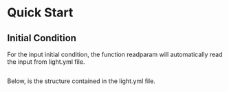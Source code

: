# Quick Start

## Initial Condition 

For the input initial condition, the function readparam will automatically read the input from light.yml file. 
```@example

```

Below, is the structure contained in the light.yml file.

```@example

```

